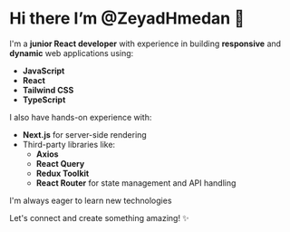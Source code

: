 # Hi there  I’m @ZeyadHmedan 👋

I'm a **junior React developer** with experience in building **responsive** and **dynamic** web applications using:
- **JavaScript**
- **React**
- **Tailwind CSS**
- **TypeScript**

I also have hands-on experience with:
- **Next.js** for server-side rendering
- Third-party libraries like:
  - **Axios**
  - **React Query**
  - **Redux Toolkit**
  - **React Router** for state management and API handling

I'm always eager to learn new technologies

Let's connect and create something amazing! ✨
